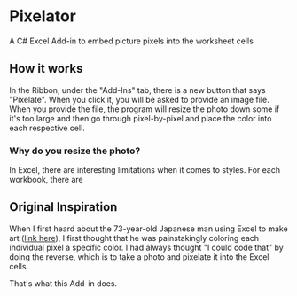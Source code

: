 # Pixelator
A C# Excel Add-in to embed picture pixels into the worksheet cells

## How it works

In the Ribbon, under the "Add-Ins" tab, there is a new button that says "Pixelate". When you click it, you will be asked to provide an image file. When you provide the file, the program will resize the photo down some if it's too large and then go through pixel-by-pixel and place the color into each respective cell.

### Why do you resize the photo?

In Excel, there are interesting limitations when it comes to styles. For each workbook, there are 

## Original Inspiration

When I first heard about the 73-year-old Japanese man using Excel to make art ([link here](http://www.demilked.com/73-year-old-excel-paintings-tatsuo-horiuchi/)), I first thought that he was painstakingly coloring each individual pixel a specific color. I had always thought "I could code that" by doing the reverse, which is to take a photo and pixelate it into the Excel cells.

That's what this Add-in does.
